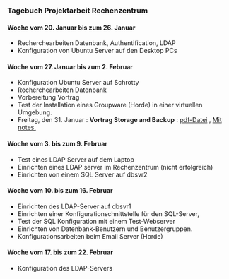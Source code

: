 ### Tagebuch Projektarbeit Rechenzentrum  


#### Woche vom 20. Januar bis zum 26. Januar
* Recherchearbeiten Datenbank, Authentification, LDAP
* Konfiguration von Ubuntu Server auf den Desktop PCs

#### Woche vom 27. Januar bis zum 2. Februar
* Konfiguration Ubuntu Server auf Schrotty 
* Recherchearbeiten Datenbank
* Vorbereitung Vortrag
* Test der Installation eines Groupware (Horde) in einer virtuellen Umgebung.
* Freitag, den 31. Januar : **Vortrag Storage and Backup**  : [pdf-Datei](https://github.com/pm3003/RZProjekt/blob/master/01312014_Presentation/01312014_Presentation_Storage.pdf) , 
[Mit notes.](https://github.com/pm3003/RZProjekt/tree/master/01312014_Presentation)
 
#### Woche vom 3. bis zum 9. Februar
* Test eines LDAP Server auf dem Laptop 
* Einrichten eines LDAP server im Rechenzentrum (nicht erfolgreich)
* Einrichten von einem SQL Server auf dbsvr2

#### Woche vom 10. bis zum 16. Februar
* Einrichten des LDAP-Server auf dbsvr1
* Einrichten einer Konfigurationschnittstelle für den SQL-Server, 
* Test der SQL Konfiguration mit einem Test-Webserver
* Einrichten von Datenbank-Benutzern und Benutzergruppen.
* Konfigurationsarbeiten beim Email Server (Horde)

#### Woche vom 17. bis zum 22. Februar
* Konfiguration des LDAP-Servers
